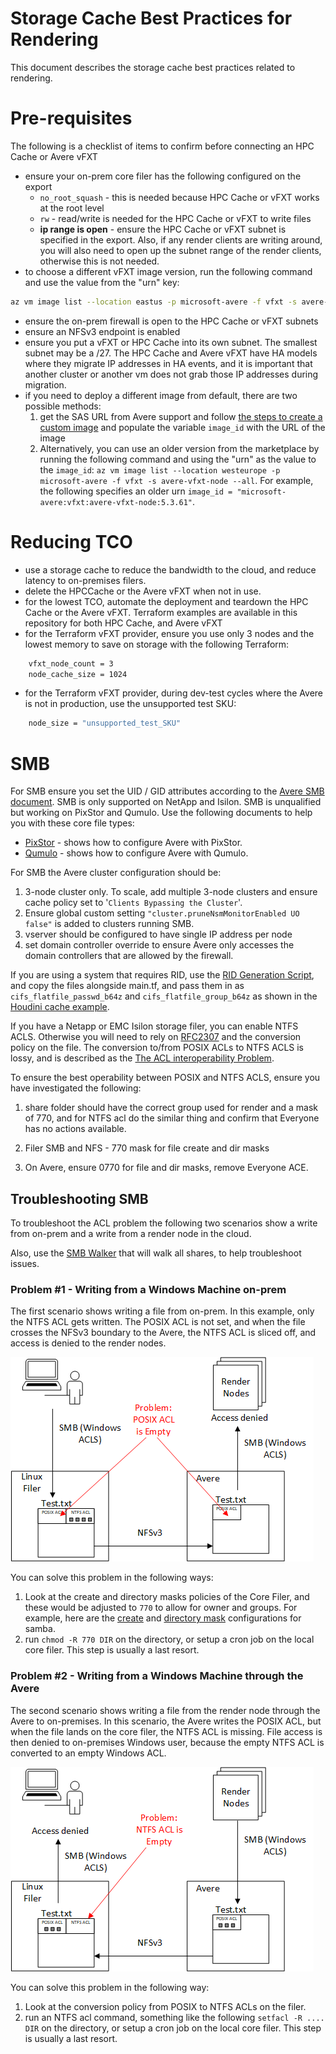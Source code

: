 # Storage Cache Best Practices for Rendering

This document describes the storage cache best practices related to rendering.

# Pre-requisites

The following is a checklist of items to confirm before connecting an HPC Cache or Avere vFXT
* ensure your on-prem core filer has the following configured on the export
    * `no_root_squash` - this is needed because HPC Cache or vFXT works at the root level
    * `rw` - read/write is needed for the HPC Cache or vFXT to write files
    * **ip range is open** - ensure the HPC Cache or vFXT subnet is specified in the export.  Also, if any render clients are writing around, you will also need to open up the subnet range of the render clients, otherwise this is not needed.
* to choose a different vFXT image version, run the following command and use the value from the "urn" key:
```bash
az vm image list --location eastus -p microsoft-avere -f vfxt -s avere-vfxt-node --all
```
* ensure the on-prem firewall is open to the HPC Cache or vFXT subnets
* ensure an NFSv3 endpoint is enabled
* ensure you put a vFXT or HPC Cache into its own subnet.  The smallest subnet may be a /27.  The HPC Cache and Avere vFXT have HA models where they migrate IP addresses in HA events, and it is important that another cluster or another vm does not grab those IP addresses during migration.
* if you need to deploy a different image from default, there are two possible methods:
    1. get the SAS URL from Avere support and follow [the steps to create a custom image](../vfxtvfxt#create-vfxt-controller-from-custom-images) and populate the variable `image_id` with the URL of the image
    1. Alternatively, you can use an older version from the marketplace by running the following command and using the "urn" as the value to the `image_id`: `az vm image list --location westeurope -p microsoft-avere -f vfxt -s avere-vfxt-node --all`.  For example, the following specifies an older urn `image_id = "microsoft-avere:vfxt:avere-vfxt-node:5.3.61"`.

# Reducing TCO

* use a storage cache to reduce the bandwidth to the cloud, and reduce latency to on-premises filers.
* delete the HPCCache or the Avere vFXT when not in use.
* for the lowest TCO, automate the deployment and teardown the HPC Cache or the Avere vFXT.  Terraform examples are available in this repository for both HPC Cache, and Avere vFXT
* for the Terraform vFXT provider, ensure you use only 3 nodes and the lowest memory to save on storage with the following Terraform:
```bash
    vfxt_node_count = 3
    node_cache_size = 1024
```
* for the Terraform vFXT provider, during dev-test cycles where the Avere is not in production, use the unsupported test SKU:
```bash
    node_size = "unsupported_test_SKU"
```

# SMB

For SMB ensure you set the UID / GID attributes according to the [Avere SMB document](https://azure.github.io/Avere/legacy/pdf/ADAdminCIFSACLsGuide_20140716.pdf).  SMB is only supported on NetApp and Isilon.  SMB is unqualified but working on PixStor and Qumulo.  Use the following documents to help you with these core file types:
* [PixStor](Avere%20and%20PixStor%20with%20SMB%20Shares.pdf) - shows how to configure Avere with PixStor.
* [Qumulo](Avere%20and%20Qumulo%20with%20SMB%20Shares.pdf) - shows how to configure Avere with Qumulo.

For SMB the Avere cluster configuration should be:
1. 3-node cluster only.  To scale, add multiple 3-node clusters and ensure cache policy set to '`Clients Bypassing the Cluster`'.
1. Ensure global custom setting `"cluster.pruneNsmMonitorEnabled UO false"` is added to clusters running SMB.
1. vserver should be configured to have single IP address per node
1. set domain controller override to ensure Avere only accesses the domain controllers that are allowed by the firewall.

If you are using a system that requires RID, use the [RID Generation Script](../houdinienvironment/Get-AvereFlatFiles.ps1), and copy the files alongside main.tf, and pass them in as `cifs_flatfile_passwd_b64z` and `cifs_flatfile_group_b64z` as shown in the [Houdini cache example](../houdinienvironment/3.cache/main.tf).

If you have a Netapp or EMC Isilon storage filer, you can enable NTFS ACLS.  Otherwise you will need to rely on [RFC2307](https://tools.ietf.org/html/rfc2307) and the conversion policy on the file.  The conversion to/from POSIX ACLs to NTFS ACLS is lossy, and is described as the [The ACL interoperability Problem](https://wiki.linux-nfs.org/wiki/index.php/ACLs#The_ACL_Interoperability_Problem).

To ensure the best operability between POSIX and NTFS ACLS, ensure you have investigated the following:

1. share folder should have the correct group used for render and a mask of 770, and for NTFS acl do the similar thing and confirm that Everyone has no actions available.

2. Filer SMB and NFS - 770 mask for file create and dir masks

3. On Avere, ensure 0770 for file and dir masks, remove Everyone ACE.

## Troubleshooting SMB

To troubleshoot the ACL problem the following two scenarios show a write from on-prem and a write from a render node in the cloud.

Also, use the [SMB Walker](../../../go/cmd/smbwalker) that will walk all shares, to help troubleshoot issues.

### Problem #1 - Writing from a Windows Machine on-prem

The first scenario shows writing a file from on-prem.  In this example, only the NTFS ACL gets written.  The POSIX ACL is not set, and when the file crosses the NFSv3 boundary to the Avere, the NTFS ACL is sliced off, and access is denied to the render nodes.

![Writing a file from on-prem](acl-write-from-onprem.png)

You can solve this problem in the following ways:
1. Look at the create and directory masks policies of the Core Filer, and these would be adjusted to `770` to allow for owner and groups.  For example, here are the [create](https://www.samba.org/samba/docs/current/man-html/smb.conf.5.html#CREATEMASK) and [directory mask](https://www.samba.org/samba/docs/current/man-html/smb.conf.5.html#DIRECTORYMASK) configurations for samba.
1. run `chmod -R 770 DIR` on the directory, or setup a cron job on the local core filer.  This step is usually a last resort.

### Problem #2 - Writing from a Windows Machine through the Avere

The second scenario shows writing a file from the render node through the Avere to on-premises.  In this scenario, the Avere writes the POSIX ACL, but when the file lands on the core filer, the NTFS ACL is missing.  File access is then denied to on-premises Windows user, because the empty NTFS ACL is converted to an empty Windows ACL.

![Writing a file from a cloud render node through Aver to on-prem](acl-write-from-cloud.png)

You can solve this problem in the following way:
1. Look at the conversion policy from POSIX to NTFS ACLs on the filer.
1. run an NTFS acl command, something like the following `setfacl -R .... DIR` on the directory, or setup a cron job on the local core filer.  This step is usually a last resort.